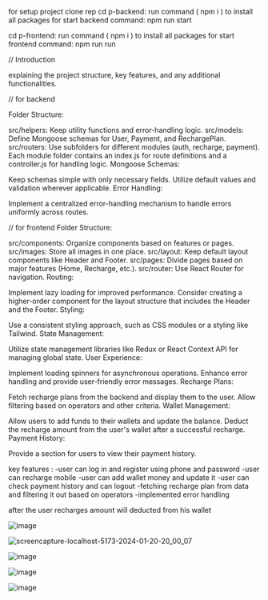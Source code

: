 
for setup project
clone rep
cd p-backend: run command ( npm  i ) to install all packages
for start backend command: npm run start

cd p-frontend: run command ( npm  i ) to install all packages
for start frontend command: npm run run

// Introduction

explaining the project structure, key features, and any additional functionalities.


//  for backend 

Folder Structure:

src/helpers: Keep utility functions and error-handling logic.
src/models: Define Mongoose schemas for User, Payment, and RechargePlan.
src/routers: Use subfolders for different modules (auth, recharge, payment).
Each module folder contains an index.js for route definitions and a controller.js for handling logic.
Mongoose Schemas:

Keep schemas simple with only necessary fields.
Utilize default values and validation wherever applicable.
Error Handling:

Implement a centralized error-handling mechanism to handle errors uniformly across routes.

//  for frontend 
Folder Structure:

src/components: Organize components based on features or pages.
src/images: Store all images in one place.
src/layout: Keep default layout components like Header and Footer.
src/pages: Divide pages based on major features (Home, Recharge, etc.).
src/router: Use React Router for navigation.
Routing:

Implement lazy loading for improved performance.
Consider creating a higher-order component for the layout structure that includes the Header and the Footer.
Styling:

Use a consistent styling approach, such as CSS modules or a styling  like Tailwind.
State Management:

Utilize state management libraries like Redux or React Context API for managing global state.
User Experience:

Implement loading spinners for asynchronous operations.
Enhance error handling and provide user-friendly error messages.
Recharge Plans:

Fetch recharge plans from the backend and display them to the user.
Allow filtering based on operators and other criteria.
Wallet Management:

Allow users to add funds to their wallets and update the balance.
Deduct the recharge amount from the user's wallet after a successful recharge.
Payment History:

Provide a section for users to view their payment history.


key features :
-user can log in and register using phone and password
-user can recharge mobile 
-user can add wallet money and update it
-user can check payment history and can logout
-fetching recharge plan from data and filtering it out based on operators
-implemented error handling

after the user recharges amount will deducted from his wallet 


![image](https://github.com/Dhananajay12/Paytm_home_clone/assets/86872762/c4155568-b06d-4f5a-87df-9b98e3e07e7a)



![screencapture-localhost-5173-2024-01-20-20_00_07](https://github.com/Dhananajay12/Paytm_home_clone/assets/86872762/b768c04d-7b92-4936-87df-a52d5196b8c8)

![image](https://github.com/Dhananajay12/Paytm_home_clone/assets/86872762/107814b8-0a7d-4751-adba-07d68184e6f8)

![image](https://github.com/Dhananajay12/Paytm_home_clone/assets/86872762/9d4e3a24-aefd-4bc8-a763-e3a86c919126)


![image](https://github.com/Dhananajay12/Paytm_home_clone/assets/86872762/3bd118d4-d0ba-4717-a21d-ee0df5b1865b)

 


